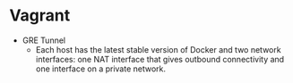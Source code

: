 # Vagrant
  
  * GRE Tunnel
    - Each host has the latest stable version of Docker and two network interfaces: one NAT interface that gives outbound           connectivity and one interface on a private network.
